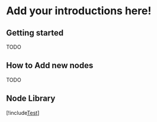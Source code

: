 # Add your introductions here!

## Getting started

TODO

## How to Add new nodes

TODO

## Node Library
[!include[Test](nodes/NodeLibraryIndex.md)]
